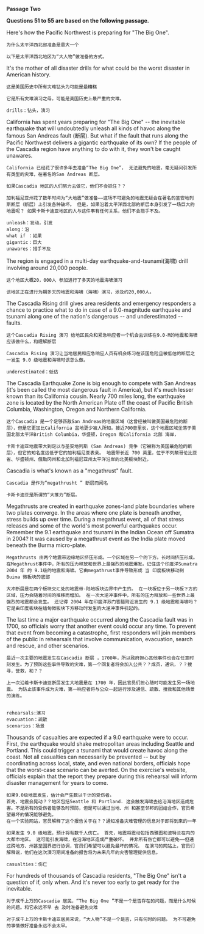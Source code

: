 **Passage Two**

**Questions 51 to 55 are based on the following passage.**

Here's how the Pacific Northwest is preparing for "The Big One". 

```
为什么太平洋西北部准备是最大一个
```

```
以下是太平洋西北地区为“大人物”做准备的方式。
```

It's the mother of all disaster drills for what could be the worst disaster in American history. 

```
这是美国历史中所有灾难钻头为可能是最糟糕
```

```
它是所有灾难演习之母，可能是美国历史上最严重的灾难。
```

```
drills：钻头，演习
```



California has spent years preparing for "The Big One" -- the inevitable earthquake that will undoubtedly unleash all kinds of havoc along the famous San Andreas fault (断层). But what if the fault that runs along the Pacific Northwest delivers a gigantic earthquake of its own? If the people of the Cascadia region have anything to do with it, they won't be caught unawares.

```
California 已经花了很许多年去准备“The Big One”， 无法避免的地震，毫无疑问引发所有类型的灾难，在著名的San Andreas 断层。

如果Cascadia 地区的人们努力去做它，他们不会抓住？？
```

```
加利福尼亚州花了数年时间为“大地震”做准备——这场不可避免的地震无疑会在著名的圣安地列斯断层（断层）上引发各种破坏。 但是，如果沿着太平洋西北部的断层本身引发了一场巨大的地震呢？ 如果卡斯卡迪亚地区的人与这件事有任何关系，他们不会措手不及。 
```

```
unleash：发动，引发
along：沿
what if ：如果
gigantic：巨大
unawares：措手不及
```



The region is engaged in a multi-day earthquake-and-tsunami(海啸) drill involving around 20,000 people. 

```
这个地区大概20，000人 参加进行了多天的地震海啸演习
```

```
该地区正在进行为期多天的地震和海啸（海啸）演习，涉及约20,000人。
```



The Cascadia Rising drill gives area residents and emergency responders a chance to practice what to do in case of a 9.0-magnitude earthquake and tsunami along one of the nation's dangerous -- and underestimated -- faults.

```
这个Cascadia Rising 演习 给地区民众和紧急响应者一个机会去训练在9.0-M的地震和海啸应该做什么，和理解断层
```

```
Cascadia Rising 演习让当地居民和应急响应人员有机会练习在该国危险且被低估的断层之一发生 9.0 级地震和海啸时该怎么做。
```

```
underestimated：低估
```



The Cascadia Earthquake Zone is big enough to compete with San Andreas (it's been called the most dangerous fault in America), but it's much lesser known than its California cousin. Nearly 700 miles long, the earthquake zone is located by the North American Plate off the coast of Pacific British Columbia, Washington, Oregon and Northern California.

```
这个Cascadia 是一个足够匹敌San Andreas的地震区域（这曾经被叫做美国最危险的断层），但是它更加比California 盆地更少被人所知。接近700音里长，这个地震区域坐落于美国北部太平洋British Columbia，华盛顿，Oregon 和California 北部 海岸，
```

```
卡斯卡迪亚地震带大到足以与圣安地列斯 (San Andreas) 竞争（它被称为美国最危险的断层），但它的知名度远低于它的加利福尼亚表亲。 地震带长近 700 英里，位于不列颠哥伦比亚省、华盛顿州、俄勒冈州和北加利福尼亚州太平洋沿岸的北美板块附近。
```



Cascadia is what's known as a "megathrust" fault.

```
Cascadia 是作为“megathrusht ” 断层而闻名
```

```
卡斯卡迪亚是所谓的“大推力”断层。
```



 Megathrusts are created in earthquake zones-land plate boundaries where two plates converge. In the areas where one plate is beneath another, stress builds up over time. During a megathrust event, all of that stress releases and some of the world's most powerful earthquakes occur. Remember the 9.1 earthquake and tsunami in the Indian Ocean off Sumatra in 2004? It was caused by a megathrust event as the India plate moved beneath the Burma micro-plate.

```
Megathrusts 由两个地震带边缘地区挤压形成。一个区域在另一个的下方。长时间挤压形成。在Megathrust事件中，所有的压力释放和世界上最强烈的地震爆发。记住这个印度洋Sumatra 2004 年 的 9.1级的地震和海啸。它由megathrust事件导致形成 当 印度板块移动到 Buima 微板块的底部
```

```
大冲断层是在两个板块交汇处的地震带-陆地板块边界中产生的。 在一块板位于另一块板下方的区域，压力会随着时间的推移而增加。 在一次大逆冲事件中，所有的压力释放和一些世界上最强烈的地震都会发生。 还记得 2004 年在印度洋苏门答腊附近发生的 9.1 级地震和海啸吗？ 它是由印度板块在缅甸微板块下方移动时发生的大逆冲事件引起的。
```



The last time a major earthquake occurred along the Cascadia fault was in 1700, so officials worry that another event could occur any time. To prevent that event from becoming a catastrophe, first responders will join members of the public in rehearsals that involve communication, evacuation, search and rescue, and other scenarios.

```
最近一次主要的地震发生在Cascadia 断层 ，1700年，所以政府担心其他事件也会在任意时刻发生。为了预防这些事件导致的灾难，第一个回复者将会加入公共？？成员，通讯，？？搜寻，营救，和？？
```

```
上一次沿着卡斯卡迪亚断层发生大地震是在 1700 年，因此官员们担心随时可能发生另一场地震。 为防止该事件成为灾难，第一响应者将与公众一起进行涉及通信、疏散、搜救和其他场景的演练。
```

```

rehearsals:演习
evacuation：疏散
scenarios：场景
```



Thousands of casualties are expected if a 9.0 earthquake were to occur. First, the earthquake would shake metropolitan areas including Seattle and Portland. This could trigger a tsunami that would create havoc along the coast. Not all casualties can necessarily be prevented -- but by coordinating across local, state, and even national borders, officials hope that the worst-case scenario can be averted. On the exercise's website, officials explain that the report they prepare during this rehearsal will inform disaster management for years to come.

```
如果9.0级地震发生，估计会产生数以千计的受伤者。
首先，地震会晃动？？地区包括Seattle 和 Portland. 这会触发海啸去给沿海地区造成危害。不是所有的受伤者能够及时预防，但是可以通过当地、州 和甚至邻邦的团结合作，官员希望最坏的情况能够避免。
在一个实验网站，官员解释了这个报告关于在？？通知准备灾难管理的信息对于即将到来的一年
```

```
如果发生 9.0 级地震，预计将有数千人伤亡。 首先，地震将震动包括西雅图和波特兰在内的大都市地区。 这可能引发海啸，在沿海地区造成严重破坏。 并非所有伤亡都可以避免——但通过跨地方、州甚至国界进行协调，官员们希望可以避免最坏的情况。 在演习的网站上，官员们解释说，他们在这次演习期间准备的报告将为未来几年的灾害管理提供信息。
```

```
casualties：伤亡
```



For hundreds of thousands of Cascadia residents, "The Big One" isn't a question of if, only when. And it's never too early to get ready for the inevitable. 

```
对于成千上万的Cascadia 居民，“The Big One ”不是一个是否存在的问题，而是什么时候的问题。和它永远不早 去 及时准备避免灾难
```

```
对于成千上万的卡斯卡迪亚居民来说，“大人物”不是一个是否，只有何时的问题。 为不可避免的事情做好准备永远不会太早。
```

